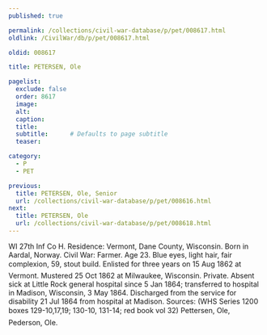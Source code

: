 ```yaml
---
published: true

permalink: /collections/civil-war-database/p/pet/008617.html
oldlink: /CivilWar/db/p/pet/008617.html

oldid: 008617

title: PETERSEN, Ole

pagelist:
  exclude: false
  order: 8617
  image: 
  alt:
  caption:
  title:
  subtitle:      # Defaults to page subtitle
  teaser:

category: 
  - P 
  - PET

previous:
  title: PETERSEN, Ole, Senior
  url: /collections/civil-war-database/p/pet/008616.html  
next:
  title: PETERSEN, Ole
  url: /collections/civil-war-database/p/pet/008618.html   
---
```

WI 27th Inf Co H. Residence: Vermont, Dane County, Wisconsin. Born in Aardal, Norway. Civil War: Farmer. Age 23. Blue eyes, light hair, fair complexion, 5&#146;9&#148;, stout build. Enlisted for three years on 15 Aug 1862 at Vermont. Mustered 25 Oct 1862 at Milwaukee, Wisconsin. Private. Absent sick at Little Rock general hospital since 5 Jan 1864; transferred to hospital in Madison, Wisconsin, 3 May 1864. Discharged from the service for disability 21 Jul 1864 from hospital at Madison. Sources: (WHS Series 1200 boxes 129-10,17,19; 130-10, 131-14; red book vol 32) &#147;Pettersen, Ole&#148;, &#147;Pederson, Ole&#148;.